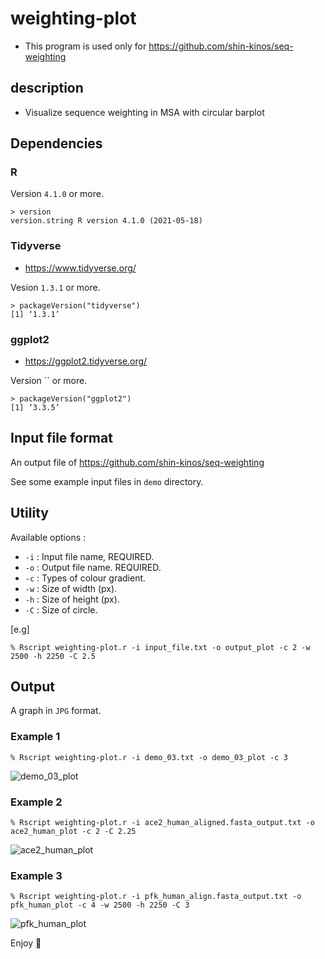 # weighting-plot
* This program is used only for https://github.com/shin-kinos/seq-weighting

## description 
* Visualize sequence weighting in MSA with circular barplot

## Dependencies

### R

Version `4.1.0` or more.

```
> version
version.string R version 4.1.0 (2021-05-18)
```

### Tidyverse
* https://www.tidyverse.org/

Vesion `1.3.1` or more.

``` 
> packageVersion("tidyverse")
[1] ‘1.3.1’
```

### ggplot2
* https://ggplot2.tidyverse.org/ 

Version `` or more.

```
> packageVersion("ggplot2")
[1] ‘3.3.5’
``` 
## Input file format

An output file of https://github.com/shin-kinos/seq-weighting

See some example input files in `demo` directory.

## Utility

Available options :

* `-i` : Input file name, REQUIRED.
* `-o` : Output file name. REQUIRED.
* `-c` : Types of colour gradient.
* `-w` : Size of width (px).
* `-h` : Size of height (px).
* `-C` : Size of circle.

[e.g]

```
% Rscript weighting-plot.r -i input_file.txt -o output_plot -c 2 -w 2500 -h 2250 -C 2.5
```
## Output 
A graph in `JPG` format.

### Example 1

```
% Rscript weighting-plot.r -i demo_03.txt -o demo_03_plot -c 3
```
![demo_03_plot](https://user-images.githubusercontent.com/83740080/127841283-0c0447da-93db-4cdc-b0ca-fb97f9b28486.jpg)

### Example 2

```
% Rscript weighting-plot.r -i ace2_human_aligned.fasta_output.txt -o ace2_human_plot -c 2 -C 2.25
```

![ace2_human_plot](https://user-images.githubusercontent.com/83740080/127841590-6cc038ca-bb5c-4001-a4fd-3f773eb20d89.jpg)

### Example 3

```
% Rscript weighting-plot.r -i pfk_human_align.fasta_output.txt -o pfk_human_plot -c 4 -w 2500 -h 2250 -C 3
```

![pfk_human_plot](https://user-images.githubusercontent.com/83740080/127841790-48bda6d6-526b-47ff-8131-5b6b9de9e746.jpg)

Enjoy 🤟 

